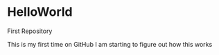 # HelloWorld
First Repository

This is my first time on GitHub
I am starting to figure out how this works 
